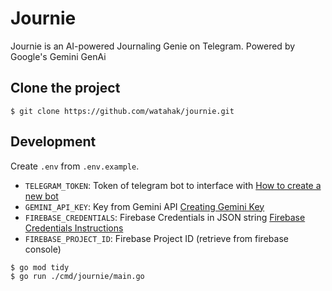 # Journie

Journie is an AI-powered Journaling Genie on Telegram. Powered by Google's Gemini GenAi

## Clone the project

```
$ git clone https://github.com/watahak/journie.git

```

## Development

Create `.env` from `.env.example`.

- `TELEGRAM_TOKEN`: Token of telegram bot to interface with [How to create a new bot](https://core.telegram.org/bots/tutorial)
- `GEMINI_API_KEY`: Key from Gemini API [Creating Gemini Key](https://aistudio.google.com/app/apikey)
- `FIREBASE_CREDENTIALS`: Firebase Credentials in JSON string [Firebase Credentials Instructions](https://firebase.google.com/docs/admin/setup)
- `FIREBASE_PROJECT_ID`: Firebase Project ID (retrieve from firebase console)


```
$ go mod tidy
$ go run ./cmd/journie/main.go
```

